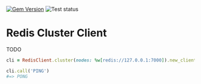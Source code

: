 [![Gem Version](https://badge.fury.io/rb/redis-cluster-client.svg)](https://badge.fury.io/rb/redis-cluster-client)
![Test status](https://github.com/redis-rb/redis-cluster-client/workflows/Test/badge.svg?branch=master)

Redis Cluster Client
===============================================================================

TODO

```ruby
cli = RedisClient.cluster(nodes: %w[redis://127.0.0.1:7000]).new_client

cli.call('PING')
#=> PONG
```
